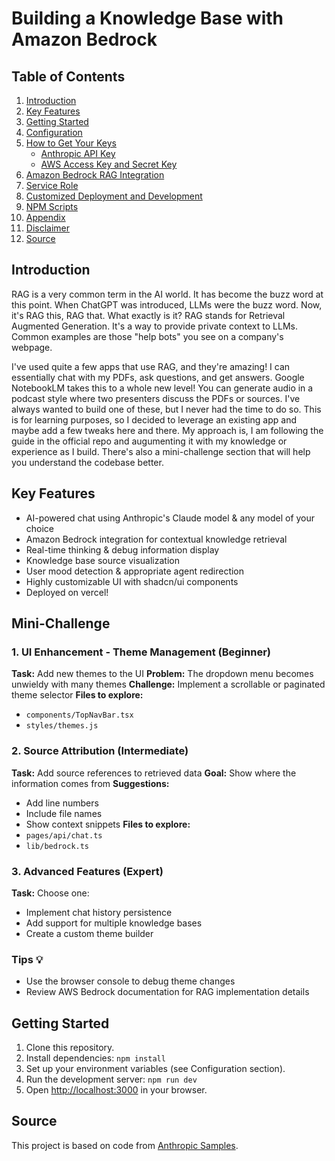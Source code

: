 # Building a Knowledge Base with Amazon Bedrock

## Table of Contents

1. [Introduction](#introduction)
2. [Key Features](#key-features)
3. [Getting Started](#getting-started)
4. [Configuration](#configuration)
5. [How to Get Your Keys](#how-to-get-your-keys)
   - [Anthropic API Key](#anthropic-api-key)
   - [AWS Access Key and Secret Key](#aws-access-key-and-secret-key)
6. [Amazon Bedrock RAG Integration](#amazon-bedrock-rag-integration)
7. [Service Role](#service-role)
8. [Customized Deployment and Development](#customized-deployment-and-development)
9. [NPM Scripts](#npm-scripts)
10. [Appendix](#appendix)
11. [Disclaimer](#disclaimer)
12. [Source](#source)

## Introduction

RAG is a very common term in the AI world. It has become the buzz word at this point. When ChatGPT was introduced, LLMs were the buzz word. Now, it's RAG this, RAG that. What exactly is it? RAG stands for Retrieval Augmented Generation. It's a way to provide private context to LLMs. Common examples are those "help bots" you see on a company's webpage.

I've used quite a few apps that use RAG, and they're amazing! I can essentially chat with my PDFs, ask questions, and get answers. Google NotebookLM takes this to a whole new level! You can generate audio in a podcast style where two presenters discuss the PDFs or sources. I've always wanted to build one of these, but I never had the time to do so. This is for learning purposes, so I decided to leverage an existing app and maybe add a few tweaks here and there. My approach is, I am following the guide in the official repo and augumenting it with my knowledge or experience as I build. There's also a mini-challenge section that will help you understand the codebase better.

## Key Features

- AI-powered chat using Anthropic's Claude model & any model of your choice
- Amazon Bedrock integration for contextual knowledge retrieval
- Real-time thinking & debug information display
- Knowledge base source visualization
- User mood detection & appropriate agent redirection
- Highly customizable UI with shadcn/ui components
- Deployed on vercel!

## Mini-Challenge

### 1. UI Enhancement - Theme Management (Beginner)

**Task:** Add new themes to the UI
**Problem:** The dropdown menu becomes unwieldy with many themes
**Challenge:** Implement a scrollable or paginated theme selector
**Files to explore:**

- `components/TopNavBar.tsx`
- `styles/themes.js`

### 2. Source Attribution (Intermediate)

**Task:** Add source references to retrieved data
**Goal:** Show where the information comes from
**Suggestions:**

- Add line numbers
- Include file names
- Show context snippets
  **Files to explore:**
- `pages/api/chat.ts`
- `lib/bedrock.ts`

### 3. Advanced Features (Expert)

**Task:** Choose one:

- Implement chat history persistence
- Add support for multiple knowledge bases
- Create a custom theme builder

### Tips 💡

- Use the browser console to debug theme changes
- Review AWS Bedrock documentation for RAG implementation details

## Getting Started

1. Clone this repository.
2. Install dependencies: `npm install`
3. Set up your environment variables (see Configuration section).
4. Run the development server: `npm run dev`
5. Open [http://localhost:3000](http://localhost:3000) in your browser.

## Source

This project is based on code from [Anthropic Samples](https://github.com/anthropics/anthropic-quickstarts).
